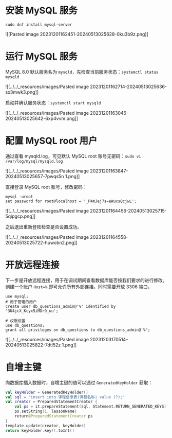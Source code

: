 # 安装 MySQL 服务

`sudo dnf install mysql-server`

 ![[Pasted image 20231201162451-20240513025628-0ku3b9z.png]] 

# 运行 MySQL 服务

MySQL 8.0 默认服务名为 `mysqld`，先检查当前服务状态：`systemctl status mysqld`

![[../../_resources/images/Pasted image 20231201162714-20240513025636-sx3mwk3.png]]

启动并确认服务状态：`systemctl start mysqld`

![[../../_resources/images/Pasted image 20231201163046-20240513025642-6xp4vvm.png]]

# 配置 MySQL root 用户

通过查看 mysqld.log，可见默认 MySQL root 账号无密码：`sudo vi /var/log/mysql/mysqld.log`

![[../../_resources/images/Pasted image 20231201163847-20240513025657-7pwqs5n 1.png]]

直接登录 MySQL root 账号，修改密码：

```
mysql -uroot
set password for root@localhost = '_P4mJej7s=eWuxsQcjwL';
```

![[../../_resources/images/Pasted image 20231201164456-20240513025715-5qipgcp.png]]

之后退出重新登陆检查是否设置成功。

![[../../_resources/images/Pasted image 20231201164558-20240513025722-huwobn2.png]]

# 开放远程连接

下一步是开放远程连接，用于在调试期间查看数据库能否按我们要求的进行修改。创建一个账户 `Host=%` 即可允许所有外部连接。同时需要开放 3306 端口。

```mysql
use mysql;
# 用于管理的用户
create user db_questions_admin@'%' identified by '3U4jcX_Kcyx5iMDr9_uu';

# 权限设置
use db_questions;
grant all privileges on db_questions to db_questions_admin@'%';
```

![[../../_resources/images/Pasted image 20231203170514-20240513025822-7dtl52z 1.png]]

# 自增主键

向数据库插入数据时，自增主键的值可以通过 `GeneratedKeyHolder` 获取：

```kotlin
val keyHolder = GeneratedKeyHolder()
val sql = "insert into 课程信息表(课程名称) value (?);"
val creator = PreparedStatementCreator {
    val ps = it.prepareStatement(sql, Statement.RETURN_GENERATED_KEYS)
    ps.setString(1, lessonName)
    return@PreparedStatementCreator ps
}
template.update(creator, keyHolder)
return keyHolder.key!!.toInt()
```
